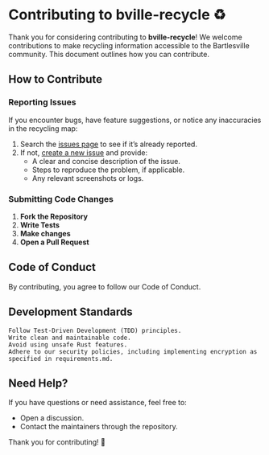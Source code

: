 # Contributing to bville-recycle ♻️

Thank you for considering contributing to **bville-recycle**! We welcome contributions to make recycling information accessible to the Bartlesville community. This document outlines how you can contribute.

## How to Contribute

### Reporting Issues
If you encounter bugs, have feature suggestions, or notice any inaccuracies in the recycling map:
1. Search the [issues page](https://github.com/PhishingSpider/bville-recycle/issues) to see if it’s already reported.
2. If not, [create a new issue](https://github.com/PhishingSpider/bville-recycle/issues/new) and provide:
   - A clear and concise description of the issue.
   - Steps to reproduce the problem, if applicable.
   - Any relevant screenshots or logs.

### Submitting Code Changes
1. **Fork the Repository**
2. **Write Tests**
3. **Make changes**
5. **Open a Pull Request**

## Code of Conduct

By contributing, you agree to follow our Code of Conduct.

## Development Standards

    Follow Test-Driven Development (TDD) principles.
    Write clean and maintainable code.
    Avoid using unsafe Rust features.
    Adhere to our security policies, including implementing encryption as specified in requirements.md.

## Need Help?

If you have questions or need assistance, feel free to:

* Open a discussion.
* Contact the maintainers through the repository.

Thank you for contributing! 🚀